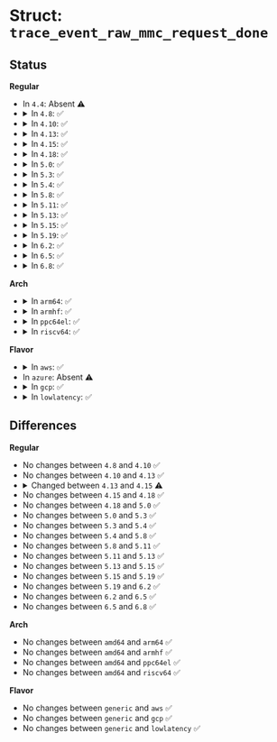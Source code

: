# Struct: <code>trace_event_raw_mmc_request_done</code>

## Status
<b>Regular</b>
<ul>
<li>
In <code>4.4</code>: Absent ⚠️
</li>
<li>
<details>
<summary>In <code>4.8</code>: ✅</summary>

```c
struct trace_event_raw_mmc_request_done {
    struct trace_entry ent;
    u32 cmd_opcode;
    int cmd_err;
    u32 cmd_resp[4];
    unsigned int cmd_retries;
    u32 stop_opcode;
    int stop_err;
    u32 stop_resp[4];
    unsigned int stop_retries;
    u32 sbc_opcode;
    int sbc_err;
    u32 sbc_resp[4];
    unsigned int sbc_retries;
    unsigned int bytes_xfered;
    int data_err;
    unsigned int can_retune;
    unsigned int doing_retune;
    unsigned int retune_now;
    int need_retune;
    int hold_retune;
    unsigned int retune_period;
    struct mmc_request *mrq;
    u32 __data_loc_name;
    char __data[0];
};
```
</details>
</li>
<li>
<details>
<summary>In <code>4.10</code>: ✅</summary>

```c
struct trace_event_raw_mmc_request_done {
    struct trace_entry ent;
    u32 cmd_opcode;
    int cmd_err;
    u32 cmd_resp[4];
    unsigned int cmd_retries;
    u32 stop_opcode;
    int stop_err;
    u32 stop_resp[4];
    unsigned int stop_retries;
    u32 sbc_opcode;
    int sbc_err;
    u32 sbc_resp[4];
    unsigned int sbc_retries;
    unsigned int bytes_xfered;
    int data_err;
    unsigned int can_retune;
    unsigned int doing_retune;
    unsigned int retune_now;
    int need_retune;
    int hold_retune;
    unsigned int retune_period;
    struct mmc_request *mrq;
    u32 __data_loc_name;
    char __data[0];
};
```
</details>
</li>
<li>
<details>
<summary>In <code>4.13</code>: ✅</summary>

```c
struct trace_event_raw_mmc_request_done {
    struct trace_entry ent;
    u32 cmd_opcode;
    int cmd_err;
    u32 cmd_resp[4];
    unsigned int cmd_retries;
    u32 stop_opcode;
    int stop_err;
    u32 stop_resp[4];
    unsigned int stop_retries;
    u32 sbc_opcode;
    int sbc_err;
    u32 sbc_resp[4];
    unsigned int sbc_retries;
    unsigned int bytes_xfered;
    int data_err;
    unsigned int can_retune;
    unsigned int doing_retune;
    unsigned int retune_now;
    int need_retune;
    int hold_retune;
    unsigned int retune_period;
    struct mmc_request *mrq;
    u32 __data_loc_name;
    char __data[0];
};
```
</details>
</li>
<li>
<details>
<summary>In <code>4.15</code>: ✅</summary>

```c
struct trace_event_raw_mmc_request_done {
    struct trace_entry ent;
    u32 cmd_opcode;
    int cmd_err;
    u32 cmd_resp[4];
    unsigned int cmd_retries;
    u32 stop_opcode;
    int stop_err;
    u32 stop_resp[4];
    unsigned int stop_retries;
    u32 sbc_opcode;
    int sbc_err;
    u32 sbc_resp[4];
    unsigned int sbc_retries;
    unsigned int bytes_xfered;
    int data_err;
    int tag;
    unsigned int can_retune;
    unsigned int doing_retune;
    unsigned int retune_now;
    int need_retune;
    int hold_retune;
    unsigned int retune_period;
    struct mmc_request *mrq;
    u32 __data_loc_name;
    char __data[0];
};
```
</details>
</li>
<li>
<details>
<summary>In <code>4.18</code>: ✅</summary>

```c
struct trace_event_raw_mmc_request_done {
    struct trace_entry ent;
    u32 cmd_opcode;
    int cmd_err;
    u32 cmd_resp[4];
    unsigned int cmd_retries;
    u32 stop_opcode;
    int stop_err;
    u32 stop_resp[4];
    unsigned int stop_retries;
    u32 sbc_opcode;
    int sbc_err;
    u32 sbc_resp[4];
    unsigned int sbc_retries;
    unsigned int bytes_xfered;
    int data_err;
    int tag;
    unsigned int can_retune;
    unsigned int doing_retune;
    unsigned int retune_now;
    int need_retune;
    int hold_retune;
    unsigned int retune_period;
    struct mmc_request *mrq;
    u32 __data_loc_name;
    char __data[0];
};
```
</details>
</li>
<li>
<details>
<summary>In <code>5.0</code>: ✅</summary>

```c
struct trace_event_raw_mmc_request_done {
    struct trace_entry ent;
    u32 cmd_opcode;
    int cmd_err;
    u32 cmd_resp[4];
    unsigned int cmd_retries;
    u32 stop_opcode;
    int stop_err;
    u32 stop_resp[4];
    unsigned int stop_retries;
    u32 sbc_opcode;
    int sbc_err;
    u32 sbc_resp[4];
    unsigned int sbc_retries;
    unsigned int bytes_xfered;
    int data_err;
    int tag;
    unsigned int can_retune;
    unsigned int doing_retune;
    unsigned int retune_now;
    int need_retune;
    int hold_retune;
    unsigned int retune_period;
    struct mmc_request *mrq;
    u32 __data_loc_name;
    char __data[0];
};
```
</details>
</li>
<li>
<details>
<summary>In <code>5.3</code>: ✅</summary>

```c
struct trace_event_raw_mmc_request_done {
    struct trace_entry ent;
    u32 cmd_opcode;
    int cmd_err;
    u32 cmd_resp[4];
    unsigned int cmd_retries;
    u32 stop_opcode;
    int stop_err;
    u32 stop_resp[4];
    unsigned int stop_retries;
    u32 sbc_opcode;
    int sbc_err;
    u32 sbc_resp[4];
    unsigned int sbc_retries;
    unsigned int bytes_xfered;
    int data_err;
    int tag;
    unsigned int can_retune;
    unsigned int doing_retune;
    unsigned int retune_now;
    int need_retune;
    int hold_retune;
    unsigned int retune_period;
    struct mmc_request *mrq;
    u32 __data_loc_name;
    char __data[0];
};
```
</details>
</li>
<li>
<details>
<summary>In <code>5.4</code>: ✅</summary>

```c
struct trace_event_raw_mmc_request_done {
    struct trace_entry ent;
    u32 cmd_opcode;
    int cmd_err;
    u32 cmd_resp[4];
    unsigned int cmd_retries;
    u32 stop_opcode;
    int stop_err;
    u32 stop_resp[4];
    unsigned int stop_retries;
    u32 sbc_opcode;
    int sbc_err;
    u32 sbc_resp[4];
    unsigned int sbc_retries;
    unsigned int bytes_xfered;
    int data_err;
    int tag;
    unsigned int can_retune;
    unsigned int doing_retune;
    unsigned int retune_now;
    int need_retune;
    int hold_retune;
    unsigned int retune_period;
    struct mmc_request *mrq;
    u32 __data_loc_name;
    char __data[0];
};
```
</details>
</li>
<li>
<details>
<summary>In <code>5.8</code>: ✅</summary>

```c
struct trace_event_raw_mmc_request_done {
    struct trace_entry ent;
    u32 cmd_opcode;
    int cmd_err;
    u32 cmd_resp[4];
    unsigned int cmd_retries;
    u32 stop_opcode;
    int stop_err;
    u32 stop_resp[4];
    unsigned int stop_retries;
    u32 sbc_opcode;
    int sbc_err;
    u32 sbc_resp[4];
    unsigned int sbc_retries;
    unsigned int bytes_xfered;
    int data_err;
    int tag;
    unsigned int can_retune;
    unsigned int doing_retune;
    unsigned int retune_now;
    int need_retune;
    int hold_retune;
    unsigned int retune_period;
    struct mmc_request *mrq;
    u32 __data_loc_name;
    char __data[0];
};
```
</details>
</li>
<li>
<details>
<summary>In <code>5.11</code>: ✅</summary>

```c
struct trace_event_raw_mmc_request_done {
    struct trace_entry ent;
    u32 cmd_opcode;
    int cmd_err;
    u32 cmd_resp[4];
    unsigned int cmd_retries;
    u32 stop_opcode;
    int stop_err;
    u32 stop_resp[4];
    unsigned int stop_retries;
    u32 sbc_opcode;
    int sbc_err;
    u32 sbc_resp[4];
    unsigned int sbc_retries;
    unsigned int bytes_xfered;
    int data_err;
    int tag;
    unsigned int can_retune;
    unsigned int doing_retune;
    unsigned int retune_now;
    int need_retune;
    int hold_retune;
    unsigned int retune_period;
    struct mmc_request *mrq;
    u32 __data_loc_name;
    char __data[0];
};
```
</details>
</li>
<li>
<details>
<summary>In <code>5.13</code>: ✅</summary>

```c
struct trace_event_raw_mmc_request_done {
    struct trace_entry ent;
    u32 cmd_opcode;
    int cmd_err;
    u32 cmd_resp[4];
    unsigned int cmd_retries;
    u32 stop_opcode;
    int stop_err;
    u32 stop_resp[4];
    unsigned int stop_retries;
    u32 sbc_opcode;
    int sbc_err;
    u32 sbc_resp[4];
    unsigned int sbc_retries;
    unsigned int bytes_xfered;
    int data_err;
    int tag;
    unsigned int can_retune;
    unsigned int doing_retune;
    unsigned int retune_now;
    int need_retune;
    int hold_retune;
    unsigned int retune_period;
    struct mmc_request *mrq;
    u32 __data_loc_name;
    char __data[0];
};
```
</details>
</li>
<li>
<details>
<summary>In <code>5.15</code>: ✅</summary>

```c
struct trace_event_raw_mmc_request_done {
    struct trace_entry ent;
    u32 cmd_opcode;
    int cmd_err;
    u32 cmd_resp[4];
    unsigned int cmd_retries;
    u32 stop_opcode;
    int stop_err;
    u32 stop_resp[4];
    unsigned int stop_retries;
    u32 sbc_opcode;
    int sbc_err;
    u32 sbc_resp[4];
    unsigned int sbc_retries;
    unsigned int bytes_xfered;
    int data_err;
    int tag;
    unsigned int can_retune;
    unsigned int doing_retune;
    unsigned int retune_now;
    int need_retune;
    int hold_retune;
    unsigned int retune_period;
    struct mmc_request *mrq;
    u32 __data_loc_name;
    char __data[0];
};
```
</details>
</li>
<li>
<details>
<summary>In <code>5.19</code>: ✅</summary>

```c
struct trace_event_raw_mmc_request_done {
    struct trace_entry ent;
    u32 cmd_opcode;
    int cmd_err;
    u32 cmd_resp[4];
    unsigned int cmd_retries;
    u32 stop_opcode;
    int stop_err;
    u32 stop_resp[4];
    unsigned int stop_retries;
    u32 sbc_opcode;
    int sbc_err;
    u32 sbc_resp[4];
    unsigned int sbc_retries;
    unsigned int bytes_xfered;
    int data_err;
    int tag;
    unsigned int can_retune;
    unsigned int doing_retune;
    unsigned int retune_now;
    int need_retune;
    int hold_retune;
    unsigned int retune_period;
    struct mmc_request *mrq;
    u32 __data_loc_name;
    char __data[0];
};
```
</details>
</li>
<li>
<details>
<summary>In <code>6.2</code>: ✅</summary>

```c
struct trace_event_raw_mmc_request_done {
    struct trace_entry ent;
    u32 cmd_opcode;
    int cmd_err;
    u32 cmd_resp[4];
    unsigned int cmd_retries;
    u32 stop_opcode;
    int stop_err;
    u32 stop_resp[4];
    unsigned int stop_retries;
    u32 sbc_opcode;
    int sbc_err;
    u32 sbc_resp[4];
    unsigned int sbc_retries;
    unsigned int bytes_xfered;
    int data_err;
    int tag;
    unsigned int can_retune;
    unsigned int doing_retune;
    unsigned int retune_now;
    int need_retune;
    int hold_retune;
    unsigned int retune_period;
    struct mmc_request *mrq;
    u32 __data_loc_name;
    char __data[0];
};
```
</details>
</li>
<li>
<details>
<summary>In <code>6.5</code>: ✅</summary>

```c
struct trace_event_raw_mmc_request_done {
    struct trace_entry ent;
    u32 cmd_opcode;
    int cmd_err;
    u32 cmd_resp[4];
    unsigned int cmd_retries;
    u32 stop_opcode;
    int stop_err;
    u32 stop_resp[4];
    unsigned int stop_retries;
    u32 sbc_opcode;
    int sbc_err;
    u32 sbc_resp[4];
    unsigned int sbc_retries;
    unsigned int bytes_xfered;
    int data_err;
    int tag;
    unsigned int can_retune;
    unsigned int doing_retune;
    unsigned int retune_now;
    int need_retune;
    int hold_retune;
    unsigned int retune_period;
    struct mmc_request *mrq;
    u32 __data_loc_name;
    char __data[0];
};
```
</details>
</li>
<li>
<details>
<summary>In <code>6.8</code>: ✅</summary>

```c
struct trace_event_raw_mmc_request_done {
    struct trace_entry ent;
    u32 cmd_opcode;
    int cmd_err;
    u32 cmd_resp[4];
    unsigned int cmd_retries;
    u32 stop_opcode;
    int stop_err;
    u32 stop_resp[4];
    unsigned int stop_retries;
    u32 sbc_opcode;
    int sbc_err;
    u32 sbc_resp[4];
    unsigned int sbc_retries;
    unsigned int bytes_xfered;
    int data_err;
    int tag;
    unsigned int can_retune;
    unsigned int doing_retune;
    unsigned int retune_now;
    int need_retune;
    int hold_retune;
    unsigned int retune_period;
    struct mmc_request *mrq;
    u32 __data_loc_name;
    char __data[0];
};
```
</details>
</li>
</ul>
<b>Arch</b>
<ul>
<li>
<details>
<summary>In <code>arm64</code>: ✅</summary>

```c
struct trace_event_raw_mmc_request_done {
    struct trace_entry ent;
    u32 cmd_opcode;
    int cmd_err;
    u32 cmd_resp[4];
    unsigned int cmd_retries;
    u32 stop_opcode;
    int stop_err;
    u32 stop_resp[4];
    unsigned int stop_retries;
    u32 sbc_opcode;
    int sbc_err;
    u32 sbc_resp[4];
    unsigned int sbc_retries;
    unsigned int bytes_xfered;
    int data_err;
    int tag;
    unsigned int can_retune;
    unsigned int doing_retune;
    unsigned int retune_now;
    int need_retune;
    int hold_retune;
    unsigned int retune_period;
    struct mmc_request *mrq;
    u32 __data_loc_name;
    char __data[0];
};
```
</details>
</li>
<li>
<details>
<summary>In <code>armhf</code>: ✅</summary>

```c
struct trace_event_raw_mmc_request_done {
    struct trace_entry ent;
    u32 cmd_opcode;
    int cmd_err;
    u32 cmd_resp[4];
    unsigned int cmd_retries;
    u32 stop_opcode;
    int stop_err;
    u32 stop_resp[4];
    unsigned int stop_retries;
    u32 sbc_opcode;
    int sbc_err;
    u32 sbc_resp[4];
    unsigned int sbc_retries;
    unsigned int bytes_xfered;
    int data_err;
    int tag;
    unsigned int can_retune;
    unsigned int doing_retune;
    unsigned int retune_now;
    int need_retune;
    int hold_retune;
    unsigned int retune_period;
    struct mmc_request *mrq;
    u32 __data_loc_name;
    char __data[0];
};
```
</details>
</li>
<li>
<details>
<summary>In <code>ppc64el</code>: ✅</summary>

```c
struct trace_event_raw_mmc_request_done {
    struct trace_entry ent;
    u32 cmd_opcode;
    int cmd_err;
    u32 cmd_resp[4];
    unsigned int cmd_retries;
    u32 stop_opcode;
    int stop_err;
    u32 stop_resp[4];
    unsigned int stop_retries;
    u32 sbc_opcode;
    int sbc_err;
    u32 sbc_resp[4];
    unsigned int sbc_retries;
    unsigned int bytes_xfered;
    int data_err;
    int tag;
    unsigned int can_retune;
    unsigned int doing_retune;
    unsigned int retune_now;
    int need_retune;
    int hold_retune;
    unsigned int retune_period;
    struct mmc_request *mrq;
    u32 __data_loc_name;
    char __data[0];
};
```
</details>
</li>
<li>
<details>
<summary>In <code>riscv64</code>: ✅</summary>

```c
struct trace_event_raw_mmc_request_done {
    struct trace_entry ent;
    u32 cmd_opcode;
    int cmd_err;
    u32 cmd_resp[4];
    unsigned int cmd_retries;
    u32 stop_opcode;
    int stop_err;
    u32 stop_resp[4];
    unsigned int stop_retries;
    u32 sbc_opcode;
    int sbc_err;
    u32 sbc_resp[4];
    unsigned int sbc_retries;
    unsigned int bytes_xfered;
    int data_err;
    int tag;
    unsigned int can_retune;
    unsigned int doing_retune;
    unsigned int retune_now;
    int need_retune;
    int hold_retune;
    unsigned int retune_period;
    struct mmc_request *mrq;
    u32 __data_loc_name;
    char __data[0];
};
```
</details>
</li>
</ul>
<b>Flavor</b>
<ul>
<li>
<details>
<summary>In <code>aws</code>: ✅</summary>

```c
struct trace_event_raw_mmc_request_done {
    struct trace_entry ent;
    u32 cmd_opcode;
    int cmd_err;
    u32 cmd_resp[4];
    unsigned int cmd_retries;
    u32 stop_opcode;
    int stop_err;
    u32 stop_resp[4];
    unsigned int stop_retries;
    u32 sbc_opcode;
    int sbc_err;
    u32 sbc_resp[4];
    unsigned int sbc_retries;
    unsigned int bytes_xfered;
    int data_err;
    int tag;
    unsigned int can_retune;
    unsigned int doing_retune;
    unsigned int retune_now;
    int need_retune;
    int hold_retune;
    unsigned int retune_period;
    struct mmc_request *mrq;
    u32 __data_loc_name;
    char __data[0];
};
```
</details>
</li>
<li>
In <code>azure</code>: Absent ⚠️
</li>
<li>
<details>
<summary>In <code>gcp</code>: ✅</summary>

```c
struct trace_event_raw_mmc_request_done {
    struct trace_entry ent;
    u32 cmd_opcode;
    int cmd_err;
    u32 cmd_resp[4];
    unsigned int cmd_retries;
    u32 stop_opcode;
    int stop_err;
    u32 stop_resp[4];
    unsigned int stop_retries;
    u32 sbc_opcode;
    int sbc_err;
    u32 sbc_resp[4];
    unsigned int sbc_retries;
    unsigned int bytes_xfered;
    int data_err;
    int tag;
    unsigned int can_retune;
    unsigned int doing_retune;
    unsigned int retune_now;
    int need_retune;
    int hold_retune;
    unsigned int retune_period;
    struct mmc_request *mrq;
    u32 __data_loc_name;
    char __data[0];
};
```
</details>
</li>
<li>
<details>
<summary>In <code>lowlatency</code>: ✅</summary>

```c
struct trace_event_raw_mmc_request_done {
    struct trace_entry ent;
    u32 cmd_opcode;
    int cmd_err;
    u32 cmd_resp[4];
    unsigned int cmd_retries;
    u32 stop_opcode;
    int stop_err;
    u32 stop_resp[4];
    unsigned int stop_retries;
    u32 sbc_opcode;
    int sbc_err;
    u32 sbc_resp[4];
    unsigned int sbc_retries;
    unsigned int bytes_xfered;
    int data_err;
    int tag;
    unsigned int can_retune;
    unsigned int doing_retune;
    unsigned int retune_now;
    int need_retune;
    int hold_retune;
    unsigned int retune_period;
    struct mmc_request *mrq;
    u32 __data_loc_name;
    char __data[0];
};
```
</details>
</li>
</ul>

## Differences
<b>Regular</b>
<ul>
<li>
No changes between <code>4.8</code> and <code>4.10</code> ✅
</li>
<li>
No changes between <code>4.10</code> and <code>4.13</code> ✅
</li>
<li>
<details>
<summary>Changed between <code>4.13</code> and <code>4.15</code> ⚠️</summary>
<ul>
<li>
<b>Field added. </b>
<code>int tag</code>
</li>
</ul>
</details>
</li>
<li>
No changes between <code>4.15</code> and <code>4.18</code> ✅
</li>
<li>
No changes between <code>4.18</code> and <code>5.0</code> ✅
</li>
<li>
No changes between <code>5.0</code> and <code>5.3</code> ✅
</li>
<li>
No changes between <code>5.3</code> and <code>5.4</code> ✅
</li>
<li>
No changes between <code>5.4</code> and <code>5.8</code> ✅
</li>
<li>
No changes between <code>5.8</code> and <code>5.11</code> ✅
</li>
<li>
No changes between <code>5.11</code> and <code>5.13</code> ✅
</li>
<li>
No changes between <code>5.13</code> and <code>5.15</code> ✅
</li>
<li>
No changes between <code>5.15</code> and <code>5.19</code> ✅
</li>
<li>
No changes between <code>5.19</code> and <code>6.2</code> ✅
</li>
<li>
No changes between <code>6.2</code> and <code>6.5</code> ✅
</li>
<li>
No changes between <code>6.5</code> and <code>6.8</code> ✅
</li>
</ul>
<b>Arch</b>
<ul>
<li>
No changes between <code>amd64</code> and <code>arm64</code> ✅
</li>
<li>
No changes between <code>amd64</code> and <code>armhf</code> ✅
</li>
<li>
No changes between <code>amd64</code> and <code>ppc64el</code> ✅
</li>
<li>
No changes between <code>amd64</code> and <code>riscv64</code> ✅
</li>
</ul>
<b>Flavor</b>
<ul>
<li>
No changes between <code>generic</code> and <code>aws</code> ✅
</li>
<li>
No changes between <code>generic</code> and <code>gcp</code> ✅
</li>
<li>
No changes between <code>generic</code> and <code>lowlatency</code> ✅
</li>
</ul>

